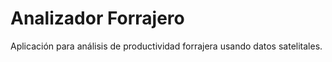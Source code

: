 # Analizador Forrajero

Aplicación para análisis de productividad forrajera usando datos satelitales.
